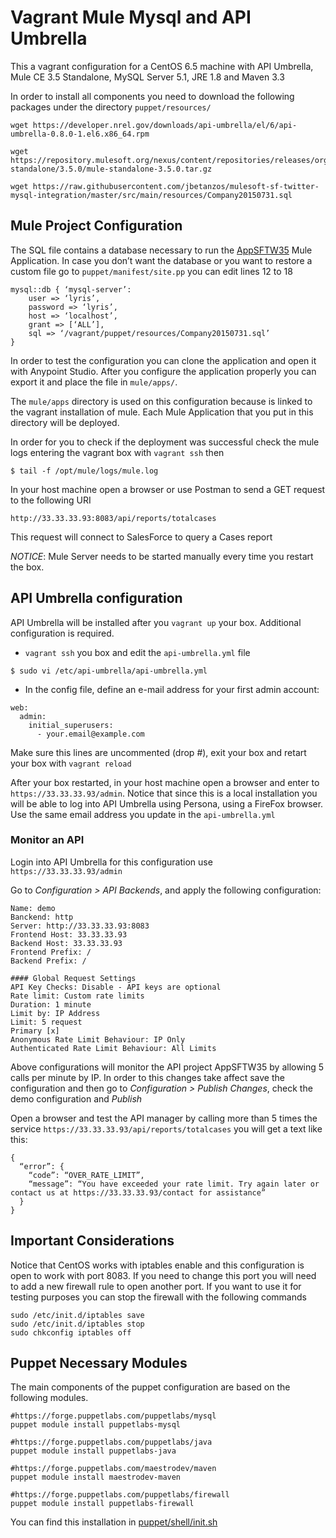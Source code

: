 # Vagrant Mule Mysql and API Umbrella

This a vagrant configuration for a CentOS 6.5 machine with API Umbrella, Mule CE 3.5 Standalone, MySQL Server 5.1, JRE 1.8 and Maven 3.3

In order to install all components you need to download the following packages under the directory `puppet/resources/`
```
wget https://developer.nrel.gov/downloads/api-umbrella/el/6/api-umbrella-0.8.0-1.el6.x86_64.rpm

wget https://repository.mulesoft.org/nexus/content/repositories/releases/org/mule/distributions/mule-standalone/3.5.0/mule-standalone-3.5.0.tar.gz

wget https://raw.githubusercontent.com/jbetanzos/mulesoft-sf-twitter-mysql-integration/master/src/main/resources/Company20150731.sql
```

## Mule Project Configuration
The SQL file contains a database necessary to run the [AppSFTW35](https://github.com/jbetanzos/mulesoft-sf-twitter-mysql-integration) Mule Application. In case you don’t want the database or you want to restore a custom file go to `puppet/manifest/site.pp` you can edit lines 12 to 18
```
mysql::db { ‘mysql-server’:
	user => ‘lyris’,
	password => ‘lyris’,
	host => ‘localhost’,
	grant => [‘ALL’],
	sql => ‘/vagrant/puppet/resources/Company20150731.sql’
}
```
In order to test the configuration you can clone the application and open it with Anypoint Studio. After you configure the application properly you can export it and place the file in `mule/apps/`.

The `mule/apps` directory is used on this configuration because is linked to the vagrant installation of mule. Each Mule Application that you put in this directory will be deployed. 

In order for you to check if the deployment was successful check the mule logs entering the vagrant box with `vagrant ssh` then
```
$ tail -f /opt/mule/logs/mule.log
```

In your host machine open a browser or use Postman to send a GET request to the following URI
```
http://33.33.33.93:8083/api/reports/totalcases
```
This request will connect to SalesForce to query a Cases report

*NOTICE*: Mule Server needs to be started manually every time you 
restart the box.

## API Umbrella configuration
API Umbrella will be installed after you `vagrant up` your box. Additional configuration is required.

- `vagrant ssh` you box and edit the `api-umbrella.yml` file
```
$ sudo vi /etc/api-umbrella/api-umbrella.yml
```
- In the config file, define an e-mail address for your first admin account:
```
web:
  admin:
    initial_superusers:
      - your.email@example.com
```
Make sure this lines are uncommented (drop #), exit your box and retart your box with `vagrant reload`

After your box restarted, in your host machine open a browser and enter to `https://33.33.33.93/admin`. Notice that since this is a local installation you will be able to log into API Umbrella using Persona, using a FireFox browser. Use the same email address you update in the `api-umbrella.yml`

### Monitor an API
Login into API Umbrella for this configuration use `https://33.33.33.93/admin`

Go to *Configuration > API Backends*, and apply the following configuration:
```
Name: demo
Banckend: http
Server: http://33.33.33.93:8083
Frontend Host: 33.33.33.93
Backend Host: 33.33.33.93
Frontend Prefix: /
Backend Prefix: /

#### Global Request Settings
API Key Checks: Disable - API keys are optional
Rate limit: Custom rate limits
Duration: 1 minute
Limit by: IP Address
Limit: 5 request
Primary [x]
Anonymous Rate Limit Behaviour: IP Only
Authenticated Rate Limit Behaviour: All Limits
```
Above configurations will monitor the API project AppSFTW35 by allowing 5 calls per minute by IP. In order to this changes take affect save the configuration and then go to *Configuration > Publish Changes*, check the demo configuration and *Publish*

Open a browser and test the API manager by calling more than 5 times the service `https://33.33.33.93/api/reports/totalcases` you will get a text like this:
```
{
  “error”: {
    “code”: “OVER_RATE_LIMIT”,
    “message”: “You have exceeded your rate limit. Try again later or contact us at https://33.33.33.93/contact for assistance”
  }
}
```

## Important Considerations
Notice that CentOS works with iptables enable and this configuration is open to work with port 8083. If you need to change this port you will need to add a new firewall rule to open another port. If you want to use it for testing purposes you can stop the firewall with the following commands
```
sudo /etc/init.d/iptables save
sudo /etc/init.d/iptables stop
sudo chkconfig iptables off
```

## Puppet Necessary Modules

The main components of the puppet configuration are based on the following modules.
```
#https://forge.puppetlabs.com/puppetlabs/mysql
puppet module install puppetlabs-mysql

#https://forge.puppetlabs.com/puppetlabs/java
puppet module install puppetlabs-java

#https://forge.puppetlabs.com/maestrodev/maven
puppet module install maestrodev-maven

#https://forge.puppetlabs.com/puppetlabs/firewall
puppet module install puppetlabs-firewall
```
You can find this installation in [puppet/shell/init.sh](https://raw.githubusercontent.com/jbetanzos/puppet-centos-mule-apiumbrella/master/puppet/shell/init.sh)
